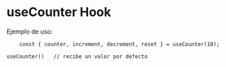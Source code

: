 # useCounter Hook

Ejemplo de uso:

```
    const { counter, increment, decrement, reset } = useCounter(10);

```

    useCounter()   // recibe un valor por defecto